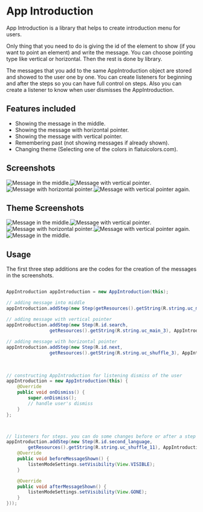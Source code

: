 App Introduction
===================

App Introduction is a library that helps to create introduction menu for users. 

Only thing that you need to do is giving the id of the element to show (if you want to point an element) and
write the message. You can choose pointing type like vertical or horizontal. Then the rest is done by library.

The messages that you add to the same AppIntroduction object are stored and showed to the user one by one.
You can create listeners for beginning and after the steps so you can have full control on steps. Also you can
create a listener to know when user dismisses the AppIntroduction.

Features included
-----------------
* Showing the message in the middle.
* Showing the message with horizontal pointer.
* Showing the message with vertical pointer.
* Remembering past (not showing messages if already shown).
* Changing theme (Selecting one of the colors in flatuicolors.com).

Screenshots
-----------

![Message in the middle][1].![Message with vertical pointer][2].![Message with horizontal pointer][3].![Message with vertical pointer again.][4]


 [1]: https://raw.github.com/eluleci/appintroduction/master/screenshots/1.png
 [2]: https://raw.github.com/eluleci/appintroduction/master/screenshots/2.png
 [3]: https://raw.github.com/eluleci/appintroduction/master/screenshots/3.png
 [4]: https://raw.github.com/eluleci/appintroduction/master/screenshots/4.png

Theme Screenshots
-----------

![Message in the middle][5].![Message with vertical pointer][6].![Message with horizontal pointer][7].![Message with vertical pointer again.][8]
![Message in the middle][9].


 [5]: https://raw.github.com/eluleci/appintroduction/master/screenshots/5.png
 [6]: https://raw.github.com/eluleci/appintroduction/master/screenshots/6.png
 [7]: https://raw.github.com/eluleci/appintroduction/master/screenshots/7.png
 [8]: https://raw.github.com/eluleci/appintroduction/master/screenshots/8.png
 [9]: https://raw.github.com/eluleci/appintroduction/master/screenshots/flatuicolors.png

## Usage

The first three step additions are the codes for the creation of the messages in the screenshots.

```java

AppIntroduction appIntroduction = new AppIntroduction(this);

// adding message into middle
appIntroduction.addStep(new Step(getResources().getString(R.string.uc_main_1)));

// adding message with vertical pointer
appIntroduction.addStep(new Step(R.id.search,
                getResources().getString(R.string.uc_main_3), AppIntroduction.SIDE_VERTICAL));
                
// adding message with horizontal pointer
appIntroduction.addStep(new Step(R.id.next,
                getResources().getString(R.string.uc_shuffle_3), AppIntroduction.SIDE_HORIZONTAL));           
                
                
                
// constructing AppIntroduction for listening dismiss of the user
appIntroduction = new AppIntroduction(this) {
    @Override
    public void onDismiss() {
        super.onDismiss();
        // handle user's dismiss
    }
};              



// listeners for steps. you can do some changes before or after a step
appIntroduction.addStep(new Step(R.id.second_language,
        getResources().getString(R.string.uc_shuffle_11), AppIntroduction.SIDE_VERTICAL, new StepActionListener() {
    @Override
    public void beforeMessageShown() {
        listenModeSettings.setVisibility(View.VISIBLE);
    }

    @Override
    public void afterMessageShown() {
        listenModeSettings.setVisibility(View.GONE);
    }
}));

```

